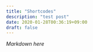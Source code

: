 ```yaml
---
title: "Shortcodes"
description: "test post"
date: 2020-01-28T00:36:19+09:00
draft: false
---
```


*Markdown here*
